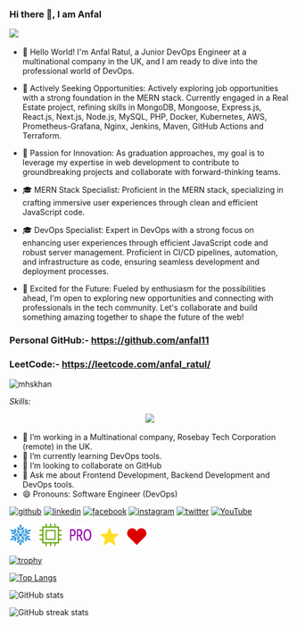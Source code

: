 ### Hi there 👋, I am Anfal
![](https://i.ibb.co/jzY4zhk/Navy-Blue-Geometric-Technology-Linked-In-Banner.png)

- 👋 Hello World! I'm Anfal Ratul, a Junior DevOps Engineer at a multinational company in the UK, and I am ready to dive into the professional world of DevOps.

- 🚀 Actively Seeking Opportunities: Actively exploring job opportunities with a strong foundation in the MERN stack. Currently engaged in a Real Estate project, refining skills in MongoDB, Mongoose, Express.js, React.js, Next.js, Node.js, MySQL, PHP, Docker, Kubernetes, AWS, Prometheus-Grafana, Nginx, Jenkins, Maven, GitHub Actions and Terraform.

- 🌟 Passion for Innovation: As graduation approaches, my goal is to leverage my expertise in web development to contribute to groundbreaking projects and collaborate with forward-thinking teams.

- 🎓 MERN Stack Specialist: Proficient in the MERN stack, specializing in crafting immersive user experiences through clean and efficient JavaScript code.

- 🎓 DevOps Specialist: Expert in DevOps with a strong focus on enhancing user experiences through efficient JavaScript code and robust server management. Proficient in CI/CD pipelines, automation, and infrastructure as code, ensuring seamless development and deployment processes.

- 🚀 Excited for the Future: Fueled by enthusiasm for the possibilities ahead, I'm open to exploring new opportunities and connecting with professionals in the tech community. Let's collaborate and build something amazing together to shape the future of the web!

### Personal GitHub:- https://github.com/anfal11
### LeetCode:- https://leetcode.com/anfal_ratul/

<p align="left"> <img src="https://komarev.com/ghpvc/?username=mhskhan&label=Profile%20views&color=0e75b6&style=flat" alt="mhskhan" /> </p>

*Skills:* <p align="center">
  <a href="https://skillicons.dev">
    <img src="https://skillicons.dev/icons?i=git,html,css,js,firebase,figma,nodejs,react,expressjs,laravel,tailwind,aws,docker,kubernetes,jenkins,maven,nginx,grafana,terraform" />
  </a>
</p>

- 🔭 I’m working in a Multinational company, Rosebay Tech Corporation (remote) in the UK. 
- 🌱 I’m currently learning DevOps tools. 
- 👯 I’m looking to collaborate on GitHub 
- 💬 Ask me about Frontend Development, Backend Development and DevOps tools.
- 😄 Pronouns: Software Engineer (DevOps)


[<img src='https://cdn.jsdelivr.net/npm/simple-icons@3.0.1/icons/github.svg' alt='github' height='40'>](https://github.com/anfal11)  [<img src='https://cdn.jsdelivr.net/npm/simple-icons@3.0.1/icons/linkedin.svg' alt='linkedin' height='40'>](https://www.linkedin.com/in/anfal-ratul/)  [<img src='https://cdn.jsdelivr.net/npm/simple-icons@3.0.1/icons/facebook.svg' alt='facebook' height='40'>](https://www.facebook.com/beastslayerfiend.12)  [<img src='https://cdn.jsdelivr.net/npm/simple-icons@3.0.1/icons/instagram.svg' alt='instagram' height='40'>](https://www.instagram.com/anfal_ratul/)  [<img src='https://cdn.jsdelivr.net/npm/simple-icons@3.0.1/icons/twitter.svg' alt='twitter' height='40'>](https://twitter.com/RatulAnfal)  [<img src='https://cdn.jsdelivr.net/npm/simple-icons@3.0.1/icons/youtube.svg' alt='YouTube' height='40'>](https://www.youtube.com/channel/UCQaFu6i6SJlybYw0F6UdcqQ)  

<a href='https://archiveprogram.github.com/'><img src='https://raw.githubusercontent.com/acervenky/animated-github-badges/master/assets/acbadge.gif' width='40' height='40'></a> <a href='https://docs.github.com/en/developers'><img src='https://raw.githubusercontent.com/acervenky/animated-github-badges/master/assets/devbadge.gif' width='40' height='40'></a> <a href='https://github.com/pricing'><img src='https://raw.githubusercontent.com/acervenky/animated-github-badges/master/assets/pro.gif' width='40' height='40'></a> <a href='https://stars.github.com/'><img src='https://raw.githubusercontent.com/acervenky/animated-github-badges/master/assets/starbadge.gif' width='35' height='35'></a> <a href='https://docs.github.com/en/github/supporting-the-open-source-community-with-github-sponsors'><img src='https://raw.githubusercontent.com/acervenky/animated-github-badges/master/assets/sponsorbadge.gif' width='35' height='35'></a> 

[![trophy](https://github-profile-trophy.vercel.app/?username=anfal11)](https://github.com/ryo-ma/github-profile-trophy)

[![Top Langs](https://github-readme-stats.vercel.app/api/top-langs/?username=anfal11)](https://github.com/anuraghazra/github-readme-stats)

![GitHub stats](https://github-readme-stats.vercel.app/api?username=anfal11&show_icons=true&count_private=true)  

![GitHub streak stats](https://streak-stats.demolab.com/?user=anfal11)  

